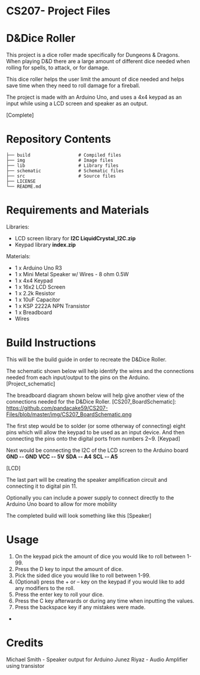# CS207- Project Files
# D&Dice Roller

This project is a dice roller made specifically for Dungeons & Dragons. When playing D&D there are a large amount of different dice needed when rolling for spells, to attack, or for damage. 

This dice roller helps the user limit the amount of dice needed and helps save time when they need to roll damage for a fireball.

The project is made with an Arduino Uno, and uses a 4x4 keypad as an input while using a LCD screen and speaker as an output.

[Complete]

Repository Contents
===================

    ├── build                  # Compiled files 
    ├── img                    # Image files
    ├── lib                    # Library files
    ├── schematic              # Schematic files
    ├── src                    # Source files
    ├── LICENSE
    └── README.md

Requirements and Materials
===================
Libraries:
* LCD screen library for **I2C LiquidCrystal_I2C.zip**
* Keypad library **index.zip**

Materials:
* 1 x Arduino Uno R3
* 1 x Mini Metal Speaker w/ Wires - 8 ohm 0.5W
* 1 x 4x4 Keypad
* 1 x 16x2 LCD Screen
* 1 x 2.2k Resistor
* 1 x 10uF Capacitor
* 1 x KSP 2222A NPN Transistor
* 1 x Breadboard
* Wires

Build Instructions
===================
This will be the build guide in order to recreate the D&Dice Roller.

The schematic shown below will help identify the wires and the connections needed from each input/output to the pins on the Arduino.
[Project_schematic]

The breadboard diagram shown below will help give another view of the connections needed for the D&Dice Roller.
[CS207_BoardSchematic]: https://github.com/pandacake59/CS207-Files/blob/master/img/CS207_BoardSchematic.png

The first step would be to solder (or some otherway of connecting) eight pins which will allow the keypad to be used as an input device. And then connecting the pins onto the digital ports from numbers 2~9.
[Keypad]

Next would be connecting the I2C of the LCD screen to the Arduino board
**GND -- GND**
**VCC -- 5V**
**SDA -- A4**
**SCL -- A5**

[LCD]

The last part will be creating the speaker amplification circuit and connecting it to digital pin 11.

Optionally you can include a power supply to connect directly to the Arduino Uno board to allow for more mobility

The completed build will look something like this
[Speaker]


Usage
===================
1.	On the keypad pick the amount of dice you would like to roll between 1-99.
2.	Press the D key to input the amount of dice.
3.	Pick the sided dice you would like to roll between 1-99.
4.	(Optional) press the + or – key on the keypad if you would like to add any modifiers to the roll.
5.	Press the enter key to roll your dice.
6.	Press the C key afterwards or during any time when inputting the values.
7.	Press the backspace key if any mistakes were made.

*

Credits
===================
Michael Smith - Speaker output for Arduino
Junez Riyaz - Audio Amplifier using transistor
